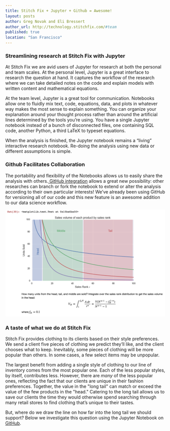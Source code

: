 ```yaml
---
title: Stitch Fix + Jupyter + Github = Awesome!
layout: posts
author: Greg Novak and Eli Bressert 
author_url: http://technology.stitchfix.com/#team
published: true
location: "San Francisco"
---
```


### Streamlining research at Stitch Fix with Jupyter
At Stitch Fix we are avid users of Jupyter for research at both the personal and team scales. At the personal level, Jupyter is a great interface to research the question at hand. It captures the workflow of the research where we can take detailed notes on the code and explain models with written content and mathematical equations. 

At the team level, Jupyter is a great tool for communication. Notebooks allow one to fluidly mix text, code, equations, data, and plots in whatever way makes the most sense to explain something. You can organize your explanation around your thought process rather than around the artificial lines determined by the tools you’re using.  You have a single Jupyter notebook instead of a bunch of disconnected files, one containing SQL code, another Python, a third LaTeX to typeset equations.

When the analysis is finished, the Jupyter notebook remains a “living” interactive research notebook.  Re-doing the analysis using new data or different assumptions is simple.

### Github Facilitates Collaboration
The portability and flexibility of the Notebooks allows us to easily share the analysis with others.[ GitHub integration](https://github.com/blog/1995-github-jupyter-notebooks-3) allows a great new possibility: other researches can branch or fork the notebook to extend or alter the analysis according to their own particular interests! We’ve already been using GitHub for versioning all of our code and this new feature is an awesome addition to our data science workflow.

![image of new GitHub feature](/assets/images/blog/github_jupyter.png)

### A taste of what we do at Stitch Fix
Stitch Fix provides clothing to its clients based on their style preferences.  We send a client five pieces of clothing we predict they’ll like, and the client chooses what to keep. Inevitably, some pieces of clothing will be more popular than others. In some cases, a few select items may be unpopular. 

The largest benefit from adding a single style of clothing to our line of inventory comes from the most popular one. Each of the less popular styles, by itself, contributes less.  However, there are *many* of the less popular ones, reflecting the fact that our clients are unique in their fashion preferences. Together, the value in the "long tail" can match or exceed the value of the few products in the "head."  Catering to the long tail allows us to save our clients the time they would otherwise spend searching through many retail stores to find clothing that’s unique to their tastes.

But, where do we draw the line on how far into the long tail we should support? Below we investigate this question using the Jupyter Notebook on [GitHub](https://github.com/stitchfix/Algorithms-Notebooks/blob/master/Long-Tails.ipynb).



